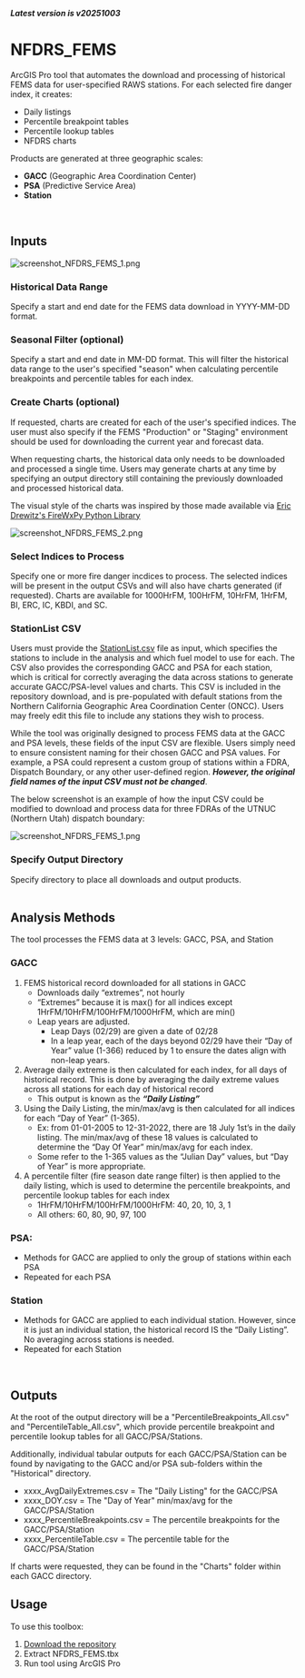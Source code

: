 ***Latest version is v20251003***

# NFDRS_FEMS

ArcGIS Pro tool that automates the download and processing of historical FEMS data for user-specified RAWS stations. For each selected fire danger index, it creates:

- Daily listings  
- Percentile breakpoint tables  
- Percentile lookup tables  
- NFDRS charts

Products are generated at three geographic scales:

- **GACC** (Geographic Area Coordination Center)  
- **PSA** (Predictive Service Area)  
- **Station**
<br>

## Inputs

![screenshot_NFDRS_FEMS_1.png](/docs/screenshot_NFDRS_FEMS_1.png)

### Historical Data Range
Specify a start and end date for the FEMS data download in YYYY-MM-DD format.

### Seasonal Filter (optional)
Specify a start and end date in MM-DD format. This will filter the historical data range to the user's specified "season" when calculating percentile breakpoints and percentile tables for each index.

### Create Charts (optional)
If requested, charts are created for each of the user's specified indices. The user must also specify if the FEMS "Production" or "Staging" environment should be used for downloading the current year and forecast data.

When requesting charts, the historical data only needs to be downloaded and processed a single time. Users may generate charts at any time by specifying an output directory still containing the previously downloaded and processed historical data.

The visual style of the charts was inspired by those made available via [Eric Drewitz's FireWxPy Python Library](https://pypi.org/project/firewxpy/)

![screenshot_NFDRS_FEMS_2.png](/docs/screenshot_NFDRS_FEMS_2.png)

### Select Indices to Process
Specify one or more fire danger incdices to process. The selected indices will be present in the output CSVs and will also have charts generated (if requested). Charts are available for 1000HrFM, 100HrFM, 10HrFM, 1HrFM, BI, ERC, IC, KBDI, and SC.

### StationList CSV
Users must provide the [StationList.csv](https://github.com/mpanunto/NFDRS_FEMS/blob/main/StationList.csv) file as input, which specifies the stations to include in the analysis and which fuel model to use for each. The CSV also provides the corresponding GACC and PSA for each station, which is critical for correctly averaging the data across stations to generate accurate GACC/PSA-level values and charts. This CSV is included in the repository download, and is pre-populated with default stations from the Northern California Geographic Area Coordination Center (ONCC). Users may freely edit this file to include any stations they wish to process.

While the tool was originally designed to process FEMS data at the GACC and PSA levels, these fields of the input CSV are flexible. Users simply need to ensure consistent naming for their chosen GACC and PSA values. For example, a PSA could represent a custom group of stations within a FDRA, Dispatch Boundary, or any other user-defined region. ***However, the original field names of the input CSV must not be changed***.

The below screenshot is an example of how the input CSV could be modified to download and process data for three FDRAs of the UTNUC (Northern Utah) dispatch boundary:

![screenshot_NFDRS_FEMS_1.png](/docs/screenshot_NFDRS_FEMS_3.png)

### Specify Output Directory
Specify directory to place all downloads and output products.
<br>
<br>

## Analysis Methods

The tool processes the FEMS data at 3 levels: GACC, PSA, and Station

### GACC
1. FEMS historical record downloaded for all stations in GACC
   - Downloads daily “extremes”, not hourly
   - “Extremes” because it is max() for all indices except 1HrFM/10HrFM/100HrFM/1000HrFM, which are min()
   - Leap years are adjusted.
     - Leap Days (02/29) are given a date of 02/28
     - In a leap year, each of the days beyond 02/29 have their “Day of Year” value (1-366) reduced by 1 to ensure the dates align with non-leap years.
2. Average daily extreme is then calculated for each index, for all days of historical record. This is done by averaging the daily extreme values across all stations for each day of historical record
   - This output is known as the ***“Daily Listing”***
3. Using the Daily Listing, the min/max/avg is then calculated for all indices for each “Day of Year” (1-365).
   - Ex: from 01-01-2005 to 12-31-2022, there are 18 July 1st’s in the daily listing. The min/max/avg of these 18 values is calculated to determine the “Day Of Year” min/max/avg for each index.
   - Some refer to the 1-365 values as the “Julian Day” values, but “Day of Year” is more appropriate.
4. A percentile filter (fire season date range filter) is then applied to the daily listing, which is used to determine the percentile breakpoints, and percentile lookup tables for each index
   - 1HrFM/10HrFM/100HrFM/1000HrFM: 40, 20, 10, 3, 1
   - All others: 60, 80, 90, 97, 100   

### PSA:
 - Methods for GACC are applied to only the group of stations within each PSA
 - Repeated for each PSA

### Station
 - Methods for GACC are applied to each individual station. However, since it is just an individual station, the historical record IS the “Daily Listing”. No averaging across stations is needed.
 - Repeated for each Station
<br>

## Outputs
At the root of the output directory will be a "PercentileBreakpoints_All.csv" and "PercentileTable_All.csv", which provide percentile breakpoint and percentile lookup tables for all GACC/PSA/Stations.

Additionally, individual tabular outputs for each GACC/PSA/Station can be found by navigating to the GACC and/or PSA sub-folders within the "Historical" directory.
- xxxx_AvgDailyExtremes.csv = The "Daily Listing" for the GACC/PSA
- xxxx_DOY.csv = The "Day of Year" min/max/avg for the GACC/PSA/Station
- xxxx_PercentileBreakpoints.csv = The percentile breakpoints for the GACC/PSA/Station
- xxxx_PercentileTable.csv = The percentile table for the GACC/PSA/Station

If charts were requested, they can be found in the "Charts" folder within each GACC directory.
<br>

## Usage

To use this toolbox:

1. [Download the repository](https://github.com/mpanunto/NFDRS_FEMS/archive/refs/heads/main.zip)
2. Extract NFDRS_FEMS.tbx
3. Run tool using ArcGIS Pro
